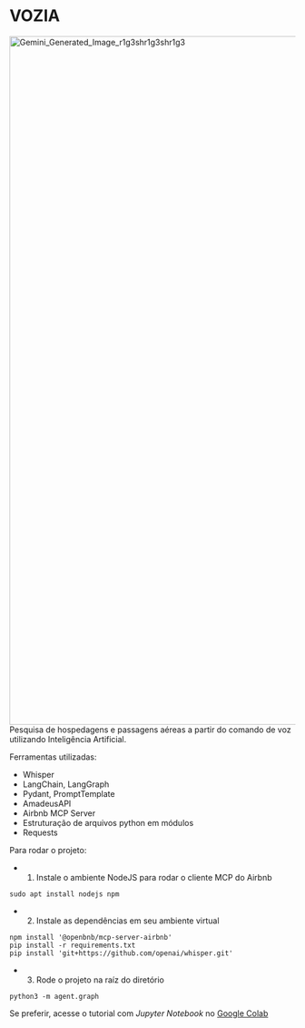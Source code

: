 # VOZIA
<img width="2563" height="1211" alt="Gemini_Generated_Image_r1g3shr1g3shr1g3" src="https://github.com/user-attachments/assets/1d7c1ba6-f975-46d3-b53e-f4332285d9e0" />
Pesquisa de hospedagens e passagens aéreas a partir do comando de voz utilizando Inteligência Artificial.

Ferramentas utilizadas:
- Whisper
- LangChain, LangGraph
- Pydant, PromptTemplate
- AmadeusAPI
- Airbnb MCP Server
- Estruturação de arquivos python em módulos
- Requests

Para rodar o projeto:

- 1. Instale o ambiente NodeJS para rodar o cliente MCP do Airbnb
```
sudo apt install nodejs npm
```

- 2. Instale as dependências em seu ambiente virtual
```
npm install '@openbnb/mcp-server-airbnb'
pip install -r requirements.txt
pip install 'git+https://github.com/openai/whisper.git'
```

- 3. Rode o projeto na raíz do diretório
```
python3 -m agent.graph
```

Se preferir, acesse o tutorial com *Jupyter Notebook* no [Google Colab](https://colab.research.google.com/drive/1AQs6YcckZ6arwl0TmTIxTVTnnOd2GPHC?usp=sharing)
